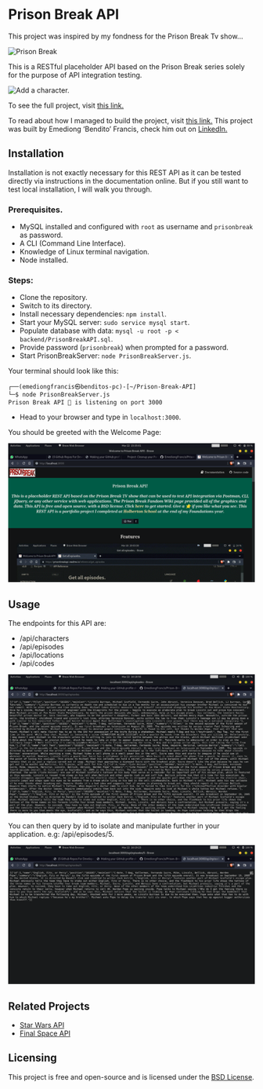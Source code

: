 # Prison Break API

This project was inspired by my fondness for the Prison Break Tv show...

![Prison Break](https://static3.srcdn.com/wordpress/wp-content/uploads/2019/12/GP-Prison-Break-3-Cropped.jpg)



This is a RESTful placeholder API based on the Prison Break series solely for the purpose of API integration testing.

![Add a character.](https://github.com/EmediongFrancis/Prison-Break-API/blob/main/frontend/gifs/POST.gif)

To see the full project, visit [this link.](https://prisonbreakapi.me)

To read about how I managed to build the project, visit [this link.]()
This project was built by Emediong &lsquo;Bendito&rsquo; Francis, check him out on [LinkedIn.]()


## Installation 
Installation is not exactly necessary for this REST API as it can be tested directly via instructions in the documentation online. But if you still want to test local installation, I will walk you through.

### Prerequisites.
* MySQL installed and configured with `root` as username and `prisonbreak` as password.
* A CLI (Command Line Interface).
* Knowledge of Linux terminal navigation.
* Node installed.

### Steps:
* Clone the repository.
* Switch to its directory.
* Install necessary dependencies: `npm install`.
* Start your MySQL server: `sudo service mysql start`.
* Populate database with data: `mysql -u root -p < backend/PrisonBreakAPI.sql`.
* Provide password (`prisonbreak`) when prompted for a password.
* Start PrisonBreakServer: `node PrisonBreakServer.js`.


Your terminal should look like this: 
```                                                                                         
┌──(emediongfrancis㉿benditos-pc)-[~/Prison-Break-API]
└─$ node PrisonBreakServer.js                   
Prison Break API 🚨 is listening on port 3000

```
* Head to your browser and type in `localhost:3000`.

You should be greeted with the Welcome Page:

![Landing Page](https://github.com/EmediongFrancis/Prison-Break-API/blob/main/frontend/images/LandingPage.png)


## Usage

The endpoints for this API are:
* /api/characters
* /api/episodes
* /api/locations
* /api/codes

![Endpoints](https://github.com/EmediongFrancis/Prison-Break-API/blob/main/frontend/images/Endpoints.png)

You can then query by id to isolate and manipulate further in your application. e.g: /api/episodes/5.

![id Endpoints](https://github.com/EmediongFrancis/Prison-Break-API/blob/main/frontend/images/idEndpoints.png)

## Related Projects
* [Star Wars API](https://swapi.dev/)
* [Final Space API](https://finalspaceapi.com)

## Licensing
This project is free and open-source and is licensed under the [BSD License](https://opensource.org/licenses/BSD-3-Clause).